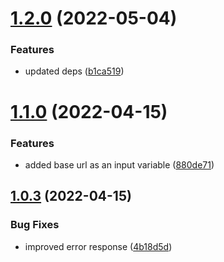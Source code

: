 # [1.2.0](https://github.com/xilution/todd-coin-cli/compare/v1.1.0...v1.2.0) (2022-05-04)


### Features

* updated deps ([b1ca519](https://github.com/xilution/todd-coin-cli/commit/b1ca519d5fab755e9dae47a4f18ed46e2cecc7f7))

# [1.1.0](https://github.com/xilution/todd-coin-cli/compare/v1.0.1...v1.1.0) (2022-04-15)


### Features

* added base url as an input variable ([880de71](https://github.com/xilution/todd-coin-cli/commit/880de7101cb6153eec087f6c67b1408f83e63ca7))

## [1.0.3](https://github.com/xilution/todd-coin-brokers/compare/v1.0.2...v1.0.3) (2022-04-15)


### Bug Fixes

* improved error response ([4b18d5d](https://github.com/xilution/todd-coin-brokers/commit/4b18d5d14a17738a62c8c5d8521db9e061900f7b))
